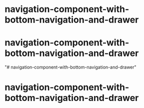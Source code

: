 # navigation-component-with-bottom-navigation-and-drawer
# navigation-component-with-bottom-navigation-and-drawer
"# navigation-component-with-bottom-navigation-and-drawer" 
# navigation-component-with-bottom-navigation-and-drawer

